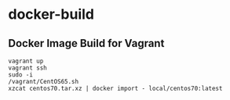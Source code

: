 docker-build
=============

## Docker Image Build for Vagrant

```
vagrant up
vagrant ssh
sudo -i
/vagrant/CentOS65.sh
xzcat centos70.tar.xz | docker import - local/centos70:latest
```
